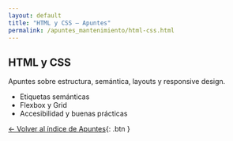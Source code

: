 ```yaml
---
layout: default
title: "HTML y CSS — Apuntes"
permalink: /apuntes_mantenimiento/html-css.html
---
```


## HTML y CSS

Apuntes sobre estructura, semántica, layouts y responsive design.

- Etiquetas semánticas
- Flexbox y Grid
- Accesibilidad y buenas prácticas

[← Volver al índice de Apuntes](/apuntes/index.html){: .btn }

